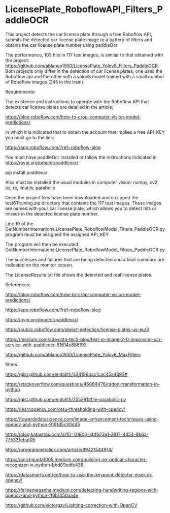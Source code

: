 # LicensePlate_RoboflowAPI_Filters_PaddleOCR
This project detects the car license plate through a free Roboflow API, submits the detected car license plate image to a battery of filters and obtains the car license plate number using paddleOcr

The performance, 103 hits in 117 test images, is similar to that obtained with the project:
https://github.com/ablanco1950/LicensePlate_Yolov8_Filters_PaddleOCR. Both projects only differ in the detection of car license plates, one uses the Roboflow api and the other with a yolov8 model trained with a small number of Roboflow images (245 in the train).

Requirements:

The existence and instructions to operate with the Roboflow API that detects car license plates are detailed in the article;

https://blog.roboflow.com/how-to-crop-computer-vision-model-predictions/

In which it is indicated that to obtain the account that implies a free API_KEY you must go to the link:

https://app.roboflow.com/?ref=roboflow-blog

You must have paddleOcr installed or follow the instructions indicated in
https://pypi.org/project/paddleocr/

pip install paddleocr

Also must be installed the usual modules in computer vision: numpy, cv2, os, re, imutils, parabolic

Once the project files have been downloaded and unzipped the test6Training.zip directory that contains the 117 test images. These images are named with your car license plate, which allows you to detect hits or misses in the detected license plate number.

Line 10 of the GetNumberInternationalLicensePlate_RoboflowModel_Filters_PaddleOCR.py program must be assigned the assigned API_KEY

The program will then be executed:
GetNumberInternationalLicensePlate_RoboflowModel_Filters_PaddleOCR.py

The successes and failures that are being detected and a final summary are indicated on the monitor screen.

The LicenseResults.txt file shows the detected and real license plates.

References:

https://blog.roboflow.com/how-to-crop-computer-vision-model-predictions/

https://app.roboflow.com/?ref=roboflow-blog

https://pypi.org/project/paddleocr/


https://public.roboflow.com/object-detection/license-plates-us-eu/3



https://medium.com/adevinta-tech-blog/text-in-image-2-0-improving-ocr-service-with-paddleocr-61614c886f93

https://github.com/ablanco1950/LicensePlate_Yolov8_MaxFilters

filters:

https://gist.github.com/endolith/334196bac1cac45a4893#

https://stackoverflow.com/questions/46084476/radon-transformation-in-python

https://gist.github.com/endolith/255291#file-parabolic-py

https://learnopencv.com/otsu-thresholding-with-opencv/

https://towardsdatascience.com/image-enhancement-techniques-using-opencv-and-python-9191d5c30d45

https://blog.katastros.com/a?ID=01800-4bf623a1-3917-4d54-9b6a-775331ebaf05

https://programmerclick.com/article/89421544914/

https://anishgupta1005.medium.com/building-an-optical-character-recognizer-in-python-bbd09edfe438

https://datasmarts.net/en/how-to-use-the-keypoint-detector-mser-in-opencv/

https://felipemeganha.medium.com/detecting-handwriting-regions-with-opencv-and-python-ff0b1050aa4e

https://github.com/victorgzv/Lighting-correction-with-OpenCV
